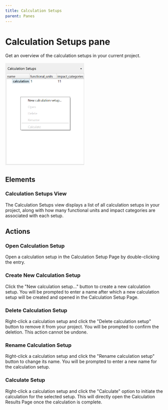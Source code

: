 ```yaml
---
title: Calculation Setups
parent: Panes
---
```


<div class="image-container">
<div>
    <h1 class="fs-9">Calculation Setups pane</h1>
    <p class="fs-6 fw-300">Get an overview of the calculation setups in your current project.</p>
</div>
<img src="../../assets/panes-calculation-setups.png" width="250"/>
</div>

## Elements
### Calculation Setups View
The Calculation Setups view displays a list of all calculation setups in your project, along with how many functional units and impact categories are associated with each setup.

## Actions
### Open Calculation Setup
Open a calculation setup in the Calculation Setup Page by double-clicking the entry.

### Create New Calculation Setup
Click the "New calculation setup..." button to create a new calculation setup. You will be prompted to enter a name after which a new calculation setup will be created and opened in the Calculation Setup Page.

### Delete Calculation Setup
Right-click a calculation setup and click the "Delete calculation setup" button to remove it from your project. You will be prompted to confirm the deletion. This action cannot be undone.

### Rename Calculation Setup
Right-click a calculation setup and click the "Rename calculation setup" button to change its name. You will be prompted to enter a new name for the calculation setup.

### Calculate Setup
Right-click a calculation setup and click the "Calculate" option to initiate the calculation for the selected setup. This will directly open the Calculation Results Page once the calculation is complete.
